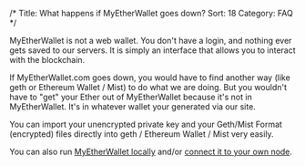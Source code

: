 /*
Title: What happens if MyEtherWallet goes down?
Sort: 18
Category: FAQ
*/

MyEtherWallet is not a web wallet. You don't have a login, and nothing ever gets saved to our servers. It is simply an interface that allows you to interact with the blockchain.

If MyEtherWallet.com goes down, you would have to find another way (like geth or Ethereum Wallet / Mist) to do what we are doing. But you wouldn't have to "get" your Ether out of MyEtherWallet because it's not in MyEtherWallet. It's in whatever wallet your generated via our site.

You can import your unencrypted private key and your Geth/Mist Format (encrypted) files directly into geth / Ethereum Wallet / Mist very easily.

You can also run [MyEtherWallet locally](https://myetherwallet.groovehq.com/knowledge_base/topics/how-do-i-run-myetherwallet-dot-com-offline-slash-locally) and/or [connect it to your own node](https://myetherwallet.groovehq.com/knowledge_base/topics/how-can-i-connect-to-a-custom-node).
